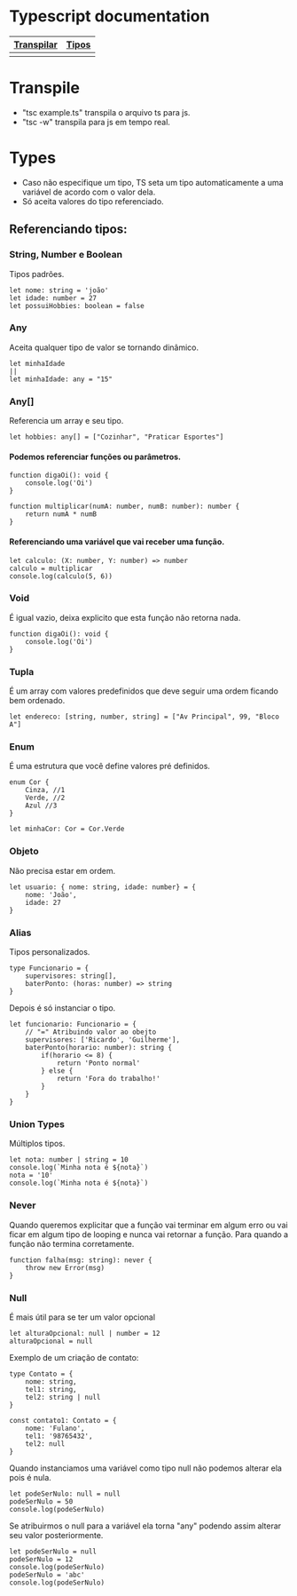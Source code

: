# Typescript documentation 
| [Transpilar](#types) | [Tipos](#types) |
|-----------------|-----------------|
|                 |                 |


# Transpile
* "tsc example.ts" transpila o arquivo ts para js.
* "tsc -w" transpila para js em tempo real.

# Types
* Caso não especifique um tipo, TS seta um tipo automaticamente a uma variável de acordo com o valor dela.
* Só aceita valores do tipo referenciado.

## Referenciando tipos:
### String, Number e Boolean
Tipos padrões.
```
let nome: string = 'joão'
let idade: number = 27
let possuiHobbies: boolean = false

```
### Any
Aceita qualquer tipo de valor se tornando dinâmico.
```
let minhaIdade 
|| 
let minhaIdade: any = "15"
```

### Any[]
Referencia um array e seu tipo.
```
let hobbies: any[] = ["Cozinhar", "Praticar Esportes"]
```
#### Podemos referenciar funções ou parâmetros.
```
function digaOi(): void {
    console.log('Oi')
}

function multiplicar(numA: number, numB: number): number {
    return numA * numB
}
```

#### Referenciando uma variável que vai receber uma função.
```
let calculo: (X: number, Y: number) => number
calculo = multiplicar
console.log(calculo(5, 6))
```

### Void
É igual vazio, deixa explicito que esta função não retorna nada.
```
function digaOi(): void {
    console.log('Oi')
}
```

### Tupla
É um array com valores predefinidos que deve seguir uma ordem ficando bem ordenado.
```
let endereco: [string, number, string] = ["Av Principal", 99, "Bloco A"]
```

### Enum
É uma estrutura que você define valores pré definidos.
```
enum Cor {
    Cinza, //1
    Verde, //2
    Azul //3
}

let minhaCor: Cor = Cor.Verde
```
### Objeto
Não precisa estar em ordem.
```
let usuario: { nome: string, idade: number} = {
    nome: 'João',
    idade: 27
}
```

### Alias
Tipos personalizados.
```
type Funcionario = {
    supervisores: string[],
    baterPonto: (horas: number) => string
}
```
Depois é só instanciar o tipo.
```
let funcionario: Funcionario = { 
    // "=" Atribuindo valor ao obejto
    supervisores: ['Ricardo', 'Guilherme'],
    baterPonto(horario: number): string {
        if(horario <= 8) {
            return 'Ponto normal'
        } else {
            return 'Fora do trabalho!'
        }
    }
}
```

### Union Types
Múltiplos tipos.
```
let nota: number | string = 10 
console.log(`Minha nota é ${nota}`)
nota = '10'
console.log(`Minha nota é ${nota}`)
```

### Never
Quando queremos explicitar que a função vai terminar em algum erro ou vai ficar em algum tipo de looping e nunca vai retornar a função. Para quando a função não termina corretamente.
```
function falha(msg: string): never {
    throw new Error(msg)
}
```

### Null
É mais útil para se ter um valor opcional
```
let alturaOpcional: null | number = 12
alturaOpcional = null
```
Exemplo de um criação de contato:
```
type Contato = {
    nome: string,
    tel1: string,
    tel2: string | null
}

const contato1: Contato = {
    nome: 'Fulano',
    tel1: '98765432',
    tel2: null
}
```
Quando instanciamos uma variável como tipo null não podemos alterar ela pois é nula. 
```
let podeSerNulo: null = null
podeSerNulo = 50 
console.log(podeSerNulo)
```
Se atribuirmos o null para a variável ela torna "any" podendo assim alterar seu valor posteriormente.
```
let podeSerNulo = null
podeSerNulo = 12
console.log(podeSerNulo)
podeSerNulo = 'abc'
console.log(podeSerNulo)
```